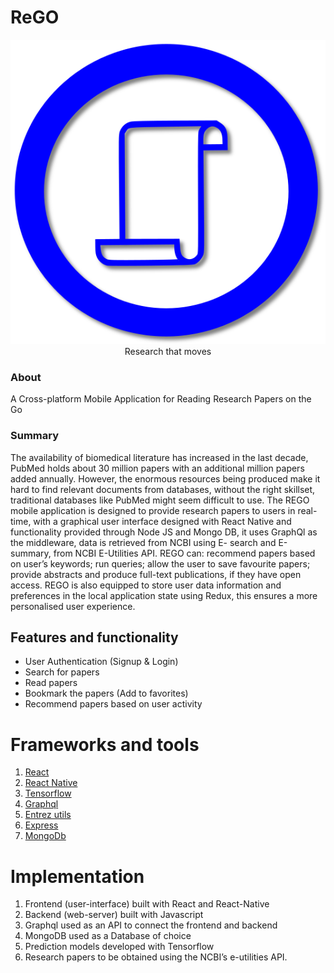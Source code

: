 # ReGO
<p align="center">
 <img src="src/frontend/Rego/app/assets/images/rego.png">
Research that moves
</p>

### About
A Cross-platform Mobile Application for Reading Research Papers on the Go

### Summary
The availability of biomedical literature has increased in the last decade, PubMed holds about
30 million papers with an additional million papers added annually. However, the enormous
resources being produced make it hard to find relevant documents from databases, without
the right skillset, traditional databases like PubMed might seem difficult to use. The REGO
mobile application is designed to provide research papers to users in real-time, with a
graphical user interface designed with React Native and functionality provided through Node
JS and Mongo DB, it uses GraphQl as the middleware, data is retrieved from NCBI using E-
search and E-summary, from NCBI E-Utilities API. REGO can: recommend papers based on
user’s keywords; run queries; allow the user to save favourite papers; provide abstracts and
produce full-text publications, if they have open access. REGO is also equipped to store user
data information and preferences in the local application state using Redux, this ensures a
more personalised user experience.

## Features and functionality
- User Authentication (Signup & Login)
- Search for papers
- Read papers
- Bookmark the papers (Add to favorites)
- Recommend papers based on user activity

# Frameworks and tools
1. [React](https://reactjs.org/)
2. [React Native](https://reactnative.dev/)
3. [Tensorflow](https://www.tensorflow.org/)
4. [Graphql](https://graphql.org/)
5. [Entrez utils](https://www.ncbi.nlm.nih.gov/books/NBK25501/)
6. [Express](https://expressjs.com/)
7. [MongoDb](https://docs.mongodb.com/manual/)

# Implementation 
1. Frontend (user-interface) built with React and React-Native
2. Backend (web-server) built with Javascript
3. Graphql used as an API to connect the frontend and backend
4. MongoDB used as a Database of choice
5. Prediction models developed with Tensorflow
6. Research papers to be obtained using the NCBI’s e-utilities API.
